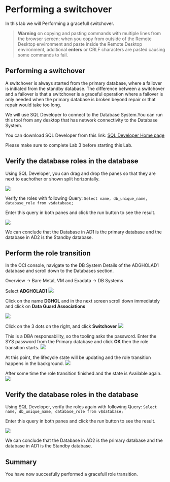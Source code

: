 # Performing a switchover

In this lab we will Performing a gracefull switchover.


> **Warning** on copying and pasting commands with multiple lines from the browser screen; when you copy from outside of the Remote Desktop environment and paste inside the Remote Desktop environment, additional **enters** or CRLF characters are pasted causing some commands to fail. 


## Performing a switchover

A switchover is always started from the primary database, where a failover is initiated from the standby database. 
The difference between a switchover and a failover is that a switchover is a graceful operation where a failover is only needed when the primary database is broken beyond repair or that repair would take too long. 

We will use SQL Developer to connect to the Database System.You can run this tool from any desktop that has network connectivity to the Database System.

You can download SQL Developer from this link: [SQL Developer Home page](https://www.oracle.com/be/database/technologies/appdev/sqldeveloper-landing.html) 

Please make sure to complete Lab 3 before starting this Lab.


## Verify the database roles in the database

Using SQL Developer, you can drag and drop the panes so that they are next to eachother or shown split horizontally. 

![](./images/Switchover_01.png)


Verify the roles with following Query:
`Select name, db_unique_name, database_role from v$database;`

Enter this query in both panes and click the run button to see the result.

![](./images/Switchover_02.png)

We can conclude that the Database in AD1 is the primary database and the database in AD2 is the Standby database.


## Perform the role transition

In the OCI console, navigate to the DB System Details of the ADGHOLAD1 database and scroll down to the Databases section.

Overview
-> Bare Metal, VM and Exadata
-> DB Systems

Select **ADGHOLAD1**
![](./images/Switchover_03.png)

Click on the name **DGHOL** and in the next screen scroll down immediately and click on **Data Guard Associations**

![](./images/Switchover_04.png)

Click on the 3 dots on the right, and click **Switchover**
![](./images/Switchover_05.png)

This is a DBA responsability, so the tooling asks the password. Enter the SYS password from the Primary database and click **OK** then the role transition starts.
![](./images/Switchover_06.png)

At this point, the lifecycle state will be updating and the role transition happens in the background.
![](./images/Switchover_07.png)

After some time the role transition finished and the state is Available again. 
![](./images/Switchover_08.png)


## Verify the database roles in the database

Using SQL Developer, verify the roles again with following Query:
`Select name, db_unique_name, database_role from v$database;`

Enter this query in both panes and click the run button to see the result.

![](./images/Switchover_09.png)

We can conclude that the Database in AD2 is the primary database and the database in AD1 is the Standby database.


## Summary
You have now succesfully performed a gracefull role transition.